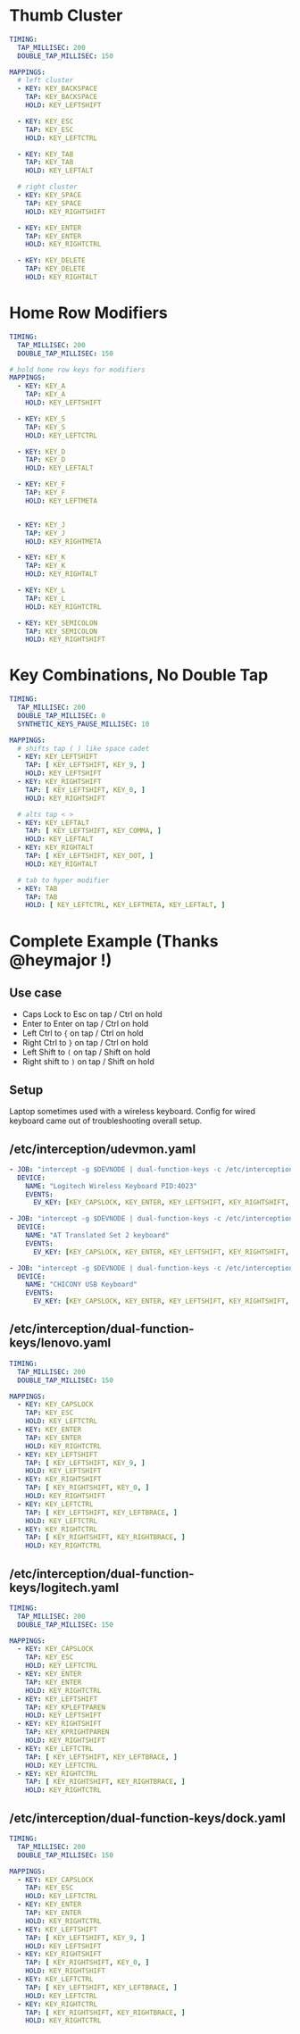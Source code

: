 # Thumb Cluster

```yaml
TIMING:
  TAP_MILLISEC: 200
  DOUBLE_TAP_MILLISEC: 150

MAPPINGS:
  # left cluster
  - KEY: KEY_BACKSPACE
    TAP: KEY_BACKSPACE
    HOLD: KEY_LEFTSHIFT

  - KEY: KEY_ESC
    TAP: KEY_ESC
    HOLD: KEY_LEFTCTRL

  - KEY: KEY_TAB
    TAP: KEY_TAB
    HOLD: KEY_LEFTALT

  # right cluster
  - KEY: KEY_SPACE
    TAP: KEY_SPACE
    HOLD: KEY_RIGHTSHIFT

  - KEY: KEY_ENTER
    TAP: KEY_ENTER
    HOLD: KEY_RIGHTCTRL

  - KEY: KEY_DELETE
    TAP: KEY_DELETE
    HOLD: KEY_RIGHTALT
```

# Home Row Modifiers

```yaml
TIMING:
  TAP_MILLISEC: 200
  DOUBLE_TAP_MILLISEC: 150

# hold home row keys for modifiers
MAPPINGS:
  - KEY: KEY_A
    TAP: KEY_A
    HOLD: KEY_LEFTSHIFT

  - KEY: KEY_S
    TAP: KEY_S
    HOLD: KEY_LEFTCTRL

  - KEY: KEY_D
    TAP: KEY_D
    HOLD: KEY_LEFTALT

  - KEY: KEY_F
    TAP: KEY_F
    HOLD: KEY_LEFTMETA


  - KEY: KEY_J
    TAP: KEY_J
    HOLD: KEY_RIGHTMETA

  - KEY: KEY_K
    TAP: KEY_K
    HOLD: KEY_RIGHTALT

  - KEY: KEY_L
    TAP: KEY_L
    HOLD: KEY_RIGHTCTRL

  - KEY: KEY_SEMICOLON
    TAP: KEY_SEMICOLON
    HOLD: KEY_RIGHTSHIFT
```

# Key Combinations, No Double Tap

```yaml
TIMING:
  TAP_MILLISEC: 200
  DOUBLE_TAP_MILLISEC: 0
  SYNTHETIC_KEYS_PAUSE_MILLISEC: 10

MAPPINGS:
  # shifts tap ( ) like space cadet
  - KEY: KEY_LEFTSHIFT
    TAP: [ KEY_LEFTSHIFT, KEY_9, ]
    HOLD: KEY_LEFTSHIFT
  - KEY: KEY_RIGHTSHIFT
    TAP: [ KEY_LEFTSHIFT, KEY_0, ]
    HOLD: KEY_RIGHTSHIFT

  # alts tap < >
  - KEY: KEY_LEFTALT
    TAP: [ KEY_LEFTSHIFT, KEY_COMMA, ]
    HOLD: KEY_LEFTALT
  - KEY: KEY_RIGHTALT
    TAP: [ KEY_LEFTSHIFT, KEY_DOT, ]
    HOLD: KEY_RIGHTALT

  # tab to hyper modifier
  - KEY: TAB
    TAP: TAB
    HOLD: [ KEY_LEFTCTRL, KEY_LEFTMETA, KEY_LEFTALT, ] 
```

# Complete Example (Thanks @heymajor !)

## Use case

- Caps Lock to Esc on tap / Ctrl on hold
- Enter to Enter on tap / Ctrl on hold
- Left Ctrl to `{` on tap / Ctrl on hold
- Right Ctrl to `}` on tap / Ctrl on hold
- Left Shift to `(` on tap / Shift on hold
- Right shift to `)` on tap / Shift on hold

## Setup

Laptop sometimes used with a wireless keyboard. Config for wired keyboard came out of troubleshooting overall setup.

## /etc/interception/udevmon.yaml
```yaml
- JOB: "intercept -g $DEVNODE | dual-function-keys -c /etc/interception/dual-function-keys/logitech.yaml | uinput -d $DEVNODE"
  DEVICE:
    NAME: "Logitech Wireless Keyboard PID:4023"
    EVENTS:
      EV_KEY: [KEY_CAPSLOCK, KEY_ENTER, KEY_LEFTSHIFT, KEY_RIGHTSHIFT, KEY_LEFTCTRL, KEY_RIGHTCTRL]

- JOB: "intercept -g $DEVNODE | dual-function-keys -c /etc/interception/dual-function-keys/lenovo.yaml | uinput -d $DEVNODE"
  DEVICE:
    NAME: "AT Translated Set 2 keyboard"
    EVENTS:
      EV_KEY: [KEY_CAPSLOCK, KEY_ENTER, KEY_LEFTSHIFT, KEY_RIGHTSHIFT, KEY_LEFTCTRL, KEY_RIGHTCTRL]

- JOB: "intercept -g $DEVNODE | dual-function-keys -c /etc/interception/dual-function-keys/dock.yaml | uinput -d $DEVNODE"
  DEVICE:
    NAME: "CHICONY USB Keyboard"
    EVENTS:
      EV_KEY: [KEY_CAPSLOCK, KEY_ENTER, KEY_LEFTSHIFT, KEY_RIGHTSHIFT, KEY_LEFTCTRL, KEY_RIGHTCTRL]
```

## /etc/interception/dual-function-keys/lenovo.yaml
```yaml
TIMING:
  TAP_MILLISEC: 200
  DOUBLE_TAP_MILLISEC: 150

MAPPINGS:
  - KEY: KEY_CAPSLOCK
    TAP: KEY_ESC
    HOLD: KEY_LEFTCTRL
  - KEY: KEY_ENTER
    TAP: KEY_ENTER
    HOLD: KEY_RIGHTCTRL
  - KEY: KEY_LEFTSHIFT
    TAP: [ KEY_LEFTSHIFT, KEY_9, ]
    HOLD: KEY_LEFTSHIFT
  - KEY: KEY_RIGHTSHIFT
    TAP: [ KEY_RIGHTSHIFT, KEY_0, ]
    HOLD: KEY_RIGHTSHIFT
  - KEY: KEY_LEFTCTRL
    TAP: [ KEY_LEFTSHIFT, KEY_LEFTBRACE, ]
    HOLD: KEY_LEFTCTRL
  - KEY: KEY_RIGHTCTRL
    TAP: [ KEY_RIGHTSHIFT, KEY_RIGHTBRACE, ]
    HOLD: KEY_RIGHTCTRL
```

## /etc/interception/dual-function-keys/logitech.yaml
```yaml
TIMING:
  TAP_MILLISEC: 200
  DOUBLE_TAP_MILLISEC: 150

MAPPINGS:
  - KEY: KEY_CAPSLOCK
    TAP: KEY_ESC
    HOLD: KEY_LEFTCTRL
  - KEY: KEY_ENTER
    TAP: KEY_ENTER
    HOLD: KEY_RIGHTCTRL
  - KEY: KEY_LEFTSHIFT
    TAP: KEY_KPLEFTPAREN
    HOLD: KEY_LEFTSHIFT
  - KEY: KEY_RIGHTSHIFT
    TAP: KEY_KPRIGHTPAREN
    HOLD: KEY_RIGHTSHIFT
  - KEY: KEY_LEFTCTRL
    TAP: [ KEY_LEFTSHIFT, KEY_LEFTBRACE, ]
    HOLD: KEY_LEFTCTRL
  - KEY: KEY_RIGHTCTRL
    TAP: [ KEY_RIGHTSHIFT, KEY_RIGHTBRACE, ]
    HOLD: KEY_RIGHTCTRL
```

## /etc/interception/dual-function-keys/dock.yaml
```yaml
TIMING:
  TAP_MILLISEC: 200
  DOUBLE_TAP_MILLISEC: 150

MAPPINGS:
  - KEY: KEY_CAPSLOCK
    TAP: KEY_ESC
    HOLD: KEY_LEFTCTRL
  - KEY: KEY_ENTER
    TAP: KEY_ENTER
    HOLD: KEY_RIGHTCTRL
  - KEY: KEY_LEFTSHIFT
    TAP: [ KEY_LEFTSHIFT, KEY_9, ]
    HOLD: KEY_LEFTSHIFT
  - KEY: KEY_RIGHTSHIFT
    TAP: [ KEY_RIGHTSHIFT, KEY_0, ]
    HOLD: KEY_RIGHTSHIFT
  - KEY: KEY_LEFTCTRL
    TAP: [ KEY_LEFTSHIFT, KEY_LEFTBRACE, ]
    HOLD: KEY_LEFTCTRL
  - KEY: KEY_RIGHTCTRL
    TAP: [ KEY_RIGHTSHIFT, KEY_RIGHTBRACE, ]
    HOLD: KEY_RIGHTCTRL
```
